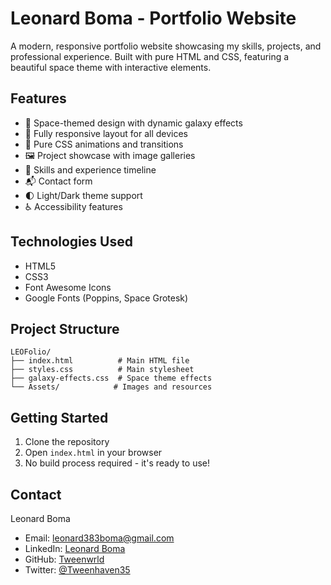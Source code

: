 # Leonard Boma - Portfolio Website

A modern, responsive portfolio website showcasing my skills, projects, and professional experience. Built with pure HTML and CSS, featuring a beautiful space theme with interactive elements.

## Features

- 🌌 Space-themed design with dynamic galaxy effects
- 📱 Fully responsive layout for all devices
- 🎨 Pure CSS animations and transitions
- 🖼️ Project showcase with image galleries
- 📝 Skills and experience timeline
- 📬 Contact form
- 🌓 Light/Dark theme support
- ♿ Accessibility features

## Technologies Used

- HTML5
- CSS3
- Font Awesome Icons
- Google Fonts (Poppins, Space Grotesk)

## Project Structure

```
LEOFolio/
├── index.html          # Main HTML file
├── styles.css          # Main stylesheet
├── galaxy-effects.css  # Space theme effects
└── Assets/            # Images and resources
```

## Getting Started

1. Clone the repository
2. Open `index.html` in your browser
3. No build process required - it's ready to use!

## Contact

Leonard Boma
- Email: leonard383boma@gmail.com
- LinkedIn: [Leonard Boma](https://www.linkedin.com/in/leonard-boma-631aa9234/?originalSubdomain=ke)
- GitHub: [Tweenwrld](https://github.com/Tweenwrld)
- Twitter: [@Tweenhaven35](https://x.com/Tweenhaven35) 